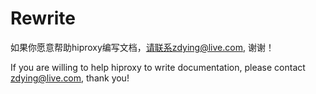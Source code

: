 # Rewrite

如果你愿意帮助hiproxy编写文档，请联系zdying@live.com, 谢谢！

If you are willing to help hiproxy to write documentation, please contact zdying@live.com, thank you!